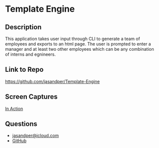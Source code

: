 # Template Engine

## Description 
This application takes user input through CLI to generate a team of employees and exports to an html page.  The user is prompted to enter a manager and at least two other employees which can be any combination of interns and egnineers. 

## Link to Repo
https://github.com/jasandper/Template-Engine

## Screen Captures
[In Action](https://drive.google.com/file/d/1OROxlorq8od6myIWJ-R_DR6EXIsNoz0k/view?usp=sharing)

## Questions
- jasandper@icloud.com
- [GitHub](https://github.com/jasandper)
